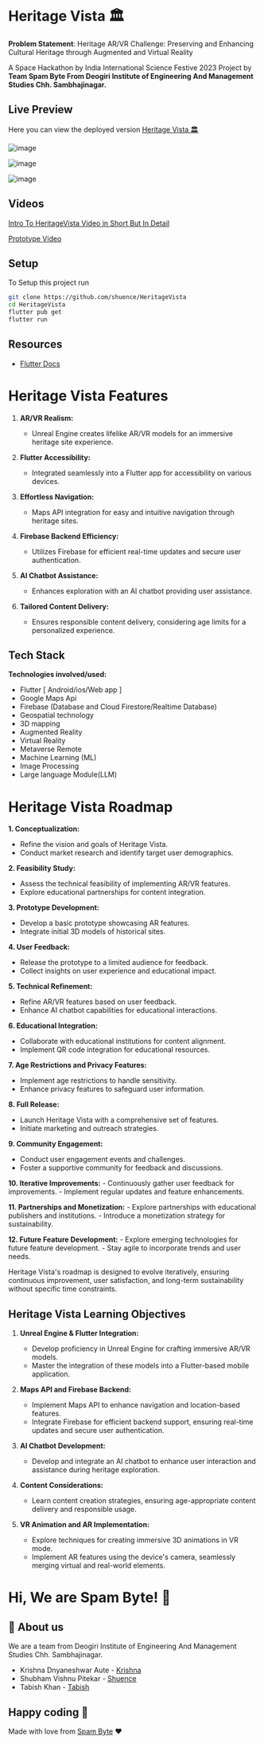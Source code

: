
# Heritage Vista 🏛️

**Problem Statement**: Heritage AR/VR Challenge: Preserving and Enhancing Cultural Heritage through Augmented and Virtual Reality 

A Space Hackathon by India International Science Festive 2023 Project by **Team Spam Byte From Deogiri Institute of Engineering And Management Studies Chh. Sambhajinagar.**


## Live Preview

Here you can view the deployed version
[Heritage Vista 🏛️](https://heritage-vista.web.app/)

![image](https://github.com/shuence/HeritageVista/assets/65482186/5b32089f-6426-4ad0-b7fb-b8020e9b6275)

![image](https://github.com/shuence/HeritageVista/assets/65482186/5116d557-23ab-4b3c-be3f-22888e89c9f8)

![image](https://github.com/shuence/HeritageVista/assets/65482186/120e944a-c3ed-4e0c-a45d-279a92cc272d)


## Videos 

[Intro To HeritageVista Video in Short But In Detail]("https://www.youtube.com/watch?v=JnUlPyy0eO0&ab_channel=krishnaaute")

[Prototype Video]("https://youtu.be/NwYVp9HNw78")


## Setup

To Setup this project run

```bash
git clone https://github.com/shuence/HeritageVista
cd HeritageVista
flutter pub get
flutter run
```

## Resources

- [Flutter Docs](https://docs.flutter.dev/)

# Heritage Vista Features

1. **AR/VR Realism:**
   - Unreal Engine creates lifelike AR/VR models for an immersive heritage site experience.

2. **Flutter Accessibility:**
   - Integrated seamlessly into a Flutter app for accessibility on various devices.

3. **Effortless Navigation:**
   - Maps API integration for easy and intuitive navigation through heritage sites.

4. **Firebase Backend Efficiency:**
   - Utilizes Firebase for efficient real-time updates and secure user authentication.

5. **AI Chatbot Assistance:**
   - Enhances exploration with an AI chatbot providing user assistance.

6. **Tailored Content Delivery:**
   - Ensures responsible content delivery, considering age limits for a personalized experience.
## Tech Stack
**Technologies involved/used:**
- Flutter [ Android/ios/Web app ]
- Google Maps Api
- Firebase (Database and Cloud Firestore/Realtime Database)
- Geospatial technology 
- 3D mapping 
- Augmented Reality 
- Virtual Reality
- Metaverse Remote 
- Machine Learning (ML)
- Image Processing
- Large language Module(LLM)


# Heritage Vista Roadmap

**1. Conceptualization:**
   - Refine the vision and goals of Heritage Vista.
   - Conduct market research and identify target user demographics.

**2. Feasibility Study:**
   - Assess the technical feasibility of implementing AR/VR features.
   - Explore educational partnerships for content integration.

**3. Prototype Development:**
   - Develop a basic prototype showcasing AR features.
   - Integrate initial 3D models of historical sites.

**4. User Feedback:**
   - Release the prototype to a limited audience for feedback.
   - Collect insights on user experience and educational impact.

**5. Technical Refinement:**
   - Refine AR/VR features based on user feedback.
   - Enhance AI chatbot capabilities for educational interactions.

**6. Educational Integration:**
   - Collaborate with educational institutions for content alignment.
   - Implement QR code integration for educational resources.

**7. Age Restrictions and Privacy Features:**
   - Implement age restrictions to handle sensitivity.
   - Enhance privacy features to safeguard user information.

**8. Full Release:**
   - Launch Heritage Vista with a comprehensive set of features.
   - Initiate marketing and outreach strategies.

**9. Community Engagement:**
   - Conduct user engagement events and challenges.
   - Foster a supportive community for feedback and discussions.

**10. Iterative Improvements:**
    - Continuously gather user feedback for improvements.
    - Implement regular updates and feature enhancements.

**11. Partnerships and Monetization:**
    - Explore partnerships with educational publishers and institutions.
    - Introduce a monetization strategy for sustainability.

**12. Future Feature Development:**
    - Explore emerging technologies for future feature development.
    - Stay agile to incorporate trends and user needs.

Heritage Vista's roadmap is designed to evolve iteratively, ensuring continuous improvement, user satisfaction, and long-term sustainability without specific time constraints.
## Heritage Vista Learning Objectives

1. **Unreal Engine & Flutter Integration:**
   - Develop proficiency in Unreal Engine for crafting immersive AR/VR models.
   - Master the integration of these models into a Flutter-based mobile application.

2. **Maps API and Firebase Backend:**
   - Implement Maps API to enhance navigation and location-based features.
   - Integrate Firebase for efficient backend support, ensuring real-time updates and secure user authentication.

3. **AI Chatbot Development:**
   - Develop and integrate an AI chatbot to enhance user interaction and assistance during heritage exploration.

4. **Content Considerations:**
   - Learn content creation strategies, ensuring age-appropriate content delivery and responsible usage.

5. **VR Animation and AR Implementation:**
   - Explore techniques for creating immersive 3D animations in VR mode.
   - Implement AR features using the device's camera, seamlessly merging virtual and real-world elements.
# Hi, We are Spam Byte! 👋


## 🚀 About us

We are a team from Deogiri Institute of Engineering And Management Studies Chh. Sambhajinagar.

- Krishna Dnyaneshwar Aute - [Krishna]()
- Shubham Vishnu Pitekar - [Shuence](https://github.com/shuence)
- Tabish Khan - [Tabish]()

## Happy coding 💯

Made with love from [Spam Byte](https://shuence.netlify.app) ❤️